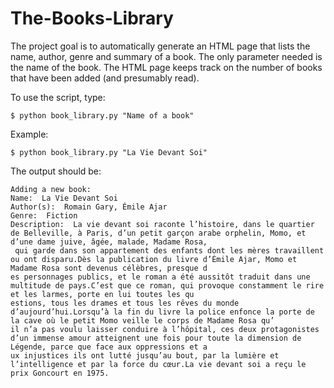 # The-Books-Library

The project goal is to automatically generate an HTML page that lists the name, author, genre and summary of a book. 
The only parameter needed is the name of the book. The HTML page keeps track on the number of books that have been added (and presumably read).

To use the script, type:

```
$ python book_library.py "Name of a book"
```

Example:

```
$ python book_library.py "La Vie Devant Soi"
```

The output should be:

```
Adding a new book:
Name:  La Vie Devant Soi
Author(s):  Romain Gary, Émile Ajar
Genre:  Fiction
Description:  La vie devant soi raconte l’histoire, dans le quartier de Belleville, à Paris, d’un petit garçon arabe orphelin, Momo, et d’une dame juive, âgée, malade, Madame Rosa,
 qui garde dans son appartement des enfants dont les mères travaillent ou ont disparu.Dès la publication du livre d’Émile Ajar, Momo et Madame Rosa sont devenus célèbres, presque d
es personnages publics, et le roman a été aussitôt traduit dans une multitude de pays.C’est que ce roman, qui provoque constamment le rire et les larmes, porte en lui toutes les qu
estions, tous les drames et tous les rêves du monde d’aujourd’hui.Lorsqu’à la fin du livre la police enfonce la porte de la cave où le petit Momo veille le corps de Madame Rosa qu’
il n’a pas voulu laisser conduire à l’hôpital, ces deux protagonistes d’un immense amour atteignent une fois pour toute la dimension de Légende, parce que face aux oppressions et a
ux injustices ils ont lutté jusqu’au bout, par la lumière et l’intelligence et par la force du cœur.La vie devant soi a reçu le prix Goncourt en 1975.
```
